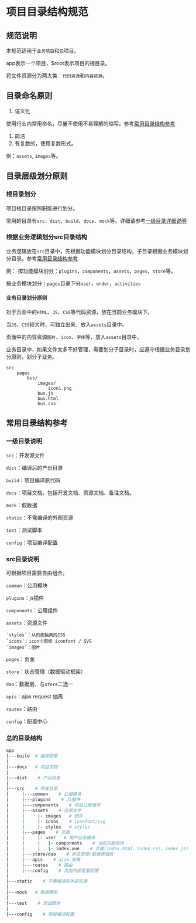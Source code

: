 # 项目目录结构规范

## 规范说明

本规范适用于`业务项目`和`包`项目。

app表示一个项目，$root表示项目的根目录。

将文件资源分为两大类：`代码资源`和`内容资源`。

## 目录命名原则

1. 语义化

使用行业内常用命名，尽量不使用不易理解的缩写。参考[常用目录结构参考](xiang-mu-mu-lu-jie-gou-gui-fan.md#常用目录结构参考)

1. 简洁
2. 有复数的，使用复数形式。

例：`assets`, `images`等。

## 目录层级划分原则

### 根目录划分

项目根目录按照职能进行划分。

常用的目录有`src`、`dist`、`build`、`docs`、`mock`等。详细请参考[一级目录详细说明](xiang-mu-mu-lu-jie-gou-gui-fan.md#一级目录说明)

### 根据业务逻辑划分src目录结构

业务逻辑放在`src`目录中，先根据功能模块划分目录结构，子目录根据业务模块划分目录。参考[常用目录结构参考](xiang-mu-mu-lu-jie-gou-gui-fan.md#常用目录结构参考)

例： 按功能模块划分：`plugins`，`components`，`assets`，`pages`，`store`等。

按业务模块划分：`pages`目录下分`user`，`order`，`activities`

#### 业务目录划分原则

对于页面中的`HTML`、`JS`、`CSS`等代码资源，放在当前业务模块下。

当`JS`、`CSS`较大时，可独立出来，放入`assets`目录中。

页面中的内容资源`图片`、`icon`、`字体`等，放入`assets`目录中。

业务目录中，如果文件太多不好管理，需要划分子目录时，应遵守根据业务目录划分原则，划分子业务。

```text
src
    pages
        bus/
            images/
                icon1.png
            bus.js
            bus.html
            bus.css
```

## 常用目录结构参考

### 一级目录说明

`src`：开发源文件

`dist`：编译后的产出目录

`build`：项目编译原代码

`docs`：项目文档。包括开发文档、资源文档、备注文档。

`mock`：假数据

`static`：不需编译的外部资源

`test`：测试脚本

`config`：项目编译配置

### src目录说明

可根据项目需要自由组合。

`common`：公用模块

`plugins`：js插件

`components`：公用组件

`assets`：资源文件

```text
`styles`：从页面抽离的CSS
`icons`：icon小图标 iconfont / SVG
`images`：图片
```

`pages`：页面

`store`：状态管理（数据驱动框架）

`dao`：数据层，与`store`二选一

`apis`：ajax request 抽离

`routes`：路由

`config`：配置中心

### 总的目录结构

```bash
app
|---build  # 编译配置
|
|---docs   # 项目文档
|
|---dist    # 产出目录
|
|---src    # 开发目录
|     |---common    # 公用模块
|     |---plugins    # JS插件
|     |---components    # 项目公用组件
|     |---assets    # 资源文件
|     |     |- images   # 图片
|     |     |- icons    # iconfont/svg
|     |     |- stylus   # stylus
|     |---pages    # 页面
|     |     |- user   # 用户业务模块
|     |     |   |- components    # 当前页面组件
|     |     |   |- index.vue    # 页面(index.html、index.css、index.js)
|     |---store/dao    # 状态管理/数据逻辑层
|     |---apis    # ajax 抽离
|     |---routes    # 路由
|     |---config    # 页面内部变量配置
|
|---static    # 不需编译的外部资源
|
|---mock   # 数据模拟
|
|---test    # 测试脚本
|
|---config    # 项目编译配置
```

